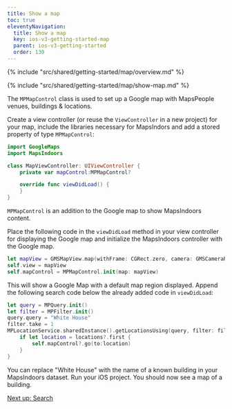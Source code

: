 ```yaml
---
title: Show a map
toc: true
eleventyNavigation:
  title: Show a map
  key: ios-v3-getting-started-map
  parent: ios-v3-getting-started
  order: 130
---
```


<!-- Overview -->
{% include "src/shared/getting-started/map/overview.md" %}

<!-- Set up MapsIndoors -->
{% include "src/shared/getting-started/map/show-map.md" %}

The `MPMapControl` class is used to set up a Google map with MapsPeople venues, buildings & locations.

Create a view controller (or reuse the `ViewController` in a new project) for your map, include the libraries necessary for MapsIndors and add a stored property of type `MPMapControl`:

```swift
import GoogleMaps
import MapsIndoors

class MapViewController: UIViewController {
    private var mapControl:MPMapControl?

    override func viewDidLoad() {
    }
}
```

`MPMapControl` is an addition to the Google map to show MapsIndoors content.

Place the following code in the `viewDidLoad` method in your view controller for displaying the Google map and initialize the MapsIndoors controller with the Google map.

```swift
let mapView = GMSMapView.map(withFrame: CGRect.zero, camera: GMSCameraPosition())
self.view = mapView
self.mapControl = MPMapControl.init(map: mapView)
```

This will show a Google Map with a default map region displayed. Append the following search code below the already added code in `viewDidLoad`:

```swift
let query = MPQuery.init()
let filter = MPFilter.init()
query.query = "White House"
filter.take = 1
MPLocationService.sharedInstance().getLocationsUsing(query, filter: filter) { (locations, error) in
    if let location = locations?.first {
        self.mapControl?.go(to:location)
    }
}
```

You can replace "White House" with the name of a known building in your MapsIndoors dataset. Run your iOS project. You should now see a map of a building.

<p class="next-article"><a class="mi-button mi-button--outline" href="{{ site.url }}/ios/v3/getting-started/search/">Next up: Search</a></p>
